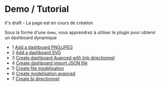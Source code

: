  
# Demo / Tutorial

it's draft - La page est en cours de création

Sous la forme d'une `demo`, vous apprendrez à utiliser le plugin pour obtenir un dashboard dynamique



- 1 [Add a dashboard PNG/JPEG](tutorial1.md)
- 2 [Add a dashboard SVG](tutorial2.md)
- 3 [Create dashboard Avanced with link directionnel](tutorial3.md)
- 4 [Create dashboard import JSON file](tutorial4.md)
- 5 [Create file modelisation](tutorial5.md)
- 6 [Create modelisation avanced](tutorial6.md)
- 7 [Create bi directionnel](tutorial7.md)

